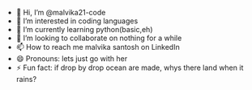 - 👋 Hi, I’m @malvika21-code
- 👀 I’m interested in coding languages 
- 🌱 I’m currently learning python(basic,eh)
- 💞️ I’m looking to collaborate on nothing for a while
- 📫 How to reach me malvika santosh on LinkedIn 
- 😄 Pronouns: lets just go with her
- ⚡ Fun fact: if drop by drop ocean are made, whys there land when it rains?

<!---
malvika21-code/malvika21-code is a ✨ special ✨ repository because its `README.md` (this file) appears on your GitHub profile.
You can click the Preview link to take a look at your changes.
--->
